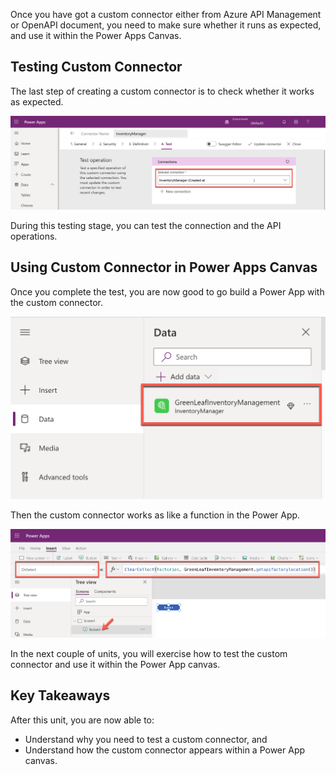 Once you have got a custom connector either from Azure API Management or OpenAPI document, you need to make sure whether it runs as expected, and use it within the Power Apps Canvas.


## Testing Custom Connector ##

The last step of creating a custom connector is to check whether it works as expected.

![Custom Connector Test Tab][image-01]

During this testing stage, you can test the connection and the API operations.


## Using Custom Connector in Power Apps Canvas ##

Once you complete the test, you are now good to go build a Power App with the custom connector.

![Connection Added to Power App][image-02]

Then the custom connector works as like a function in the Power App.

![Add Formula][image-03]

In the next couple of units, you will exercise how to test the custom connector and use it within the Power App canvas.


## Key Takeaways ##

After this unit, you are now able to:

* Understand why you need to test a custom connector, and
* Understand how the custom connector appears within a Power App canvas.


[image-01]: ../media/06-test-and-use-custom-connector-01.png
[image-02]: ../media/06-test-and-use-custom-connector-02.png
[image-03]: ../media/06-test-and-use-custom-connector-03.png
